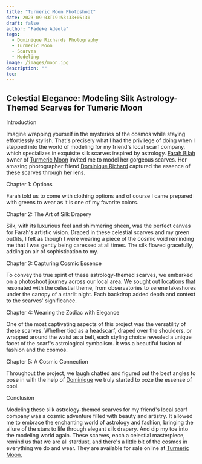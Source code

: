 ```yaml
---
title: "Turmeric Moon Photoshoot"
date: 2023-09-03T19:53:33+05:30
draft: false
author: "Fadeke Adeola"
tags:
  - Dominique Richards Photography
  - Turmeric Moon
  - Scarves
  - Modeling
image: /images/moon.jpg
description: ""
toc: 
---
```

## Celestial Elegance: Modeling Silk Astrology-Themed Scarves for Tumeric Moon

Introduction

Imagine wrapping yourself in the mysteries of the cosmos while staying effortlessly stylish. That's precisely what I had the privilege of doing when I stepped into the world of modeling for my friend's local scarf company, which specializes in exquisite silk scarves inspired by astrology. [Farah Bilah](https://www.farahbillah.com/) owner of [Turmeric Moon](https://www.turmericmoon.com/) invited me to model her gorgeous scarves. Her amazing photographer friend [Dominique Richard](https://www.instagram.com/dmnqphoto/) captured the essence of these scarves through her lens. 


Chapter 1: Options

Farah told us to come with clothing options and of course I came prepared with greens to wear as it is one of my favorite colors.   

Chapter 2: The Art of Silk Drapery

Silk, with its luxurious feel and shimmering sheen, was the perfect canvas for Farah's artistic vision. Draped in these celestial scarves and my green outfits, I felt as though I were wearing a piece of the cosmic void reminding me that I was gently being caressed at all times. The silk flowed gracefully, adding an air of sophistication to my.

Chapter 3: Capturing Cosmic Essence

To convey the true spirit of these astrology-themed scarves, we embarked on a photoshoot journey across our local area. We sought out locations that resonated with the celestial theme, from observatories to serene lakeshores under the canopy of a starlit night. Each backdrop added depth and context to the scarves' significance.

Chapter 4: Wearing the Zodiac with Elegance

One of the most captivating aspects of this project was the versatility of these scarves. Whether tied as a headscarf, draped over the shoulders, or wrapped around the waist as a belt, each styling choice revealed a unique facet of the scarf's astrological symbolism. It was a beautiful fusion of fashion and the cosmos.

Chapter 5: A Cosmic Connection

Throughout the project, we laugh chatted and figured out the best angles to pose in with the help of [Dominique](https://www.instagram.com/dmnqphoto/) we truly started to ooze the essense of cool. 

Conclusion

Modeling these silk astrology-themed scarves for my friend's local scarf company was a cosmic adventure filled with beauty and artistry. It allowed me to embrace the enchanting world of astrology and fashion, bringing the allure of the stars to life through elegant silk drapery. And dip my toe into the modeling world again. These scarves, each a celestial masterpiece, remind us that we are all stardust, and there's a little bit of the cosmos in everything we do and wear. They are available for sale online at [Turmeric Moon.](https://www.turmericmoon.com/)


```
